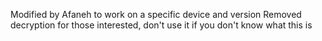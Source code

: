 Modified by Afaneh to work on a specific device and version
Removed decryption for those interested, don't use it if you don't know what this is
